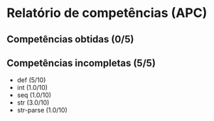 # Relatório de competências (APC)

## Competências obtidas (0/5)


## Competências incompletas (5/5)

* def (5/10)
* int (1.0/10)
* seq (1.0/10)
* str (3.0/10)
* str-parse (1.0/10)